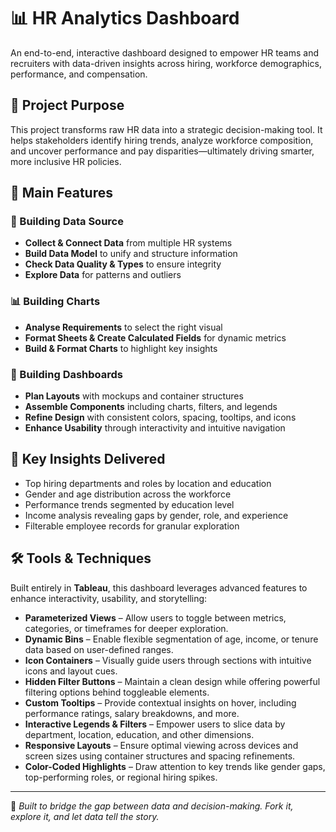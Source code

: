 # 📊 HR Analytics Dashboard

An end-to-end, interactive dashboard designed to empower HR teams and recruiters with data-driven insights across hiring, workforce demographics, performance, and compensation.

## 🎯 Project Purpose

This project transforms raw HR data into a strategic decision-making tool. It helps stakeholders identify hiring trends, analyze workforce composition, and uncover performance and pay disparities—ultimately driving smarter, more inclusive HR policies.

## 🧩 Main Features

### 🔗 Building Data Source
- **Collect & Connect Data** from multiple HR systems
- **Build Data Model** to unify and structure information
- **Check Data Quality & Types** to ensure integrity
- **Explore Data** for patterns and outliers

### 📊 Building Charts
- **Analyse Requirements** to select the right visual
- **Format Sheets & Create Calculated Fields** for dynamic metrics
- **Build & Format Charts** to highlight key insights

### 🧱 Building Dashboards
- **Plan Layouts** with mockups and container structures
- **Assemble Components** including charts, filters, and legends
- **Refine Design** with consistent colors, spacing, tooltips, and icons
- **Enhance Usability** through interactivity and intuitive navigation

## 📌 Key Insights Delivered
- Top hiring departments and roles by location and education
- Gender and age distribution across the workforce
- Performance trends segmented by education level
- Income analysis revealing gaps by gender, role, and experience
- Filterable employee records for granular exploration

## 🛠️ Tools & Techniques

Built entirely in **Tableau**, this dashboard leverages advanced features to enhance interactivity, usability, and storytelling:

- **Parameterized Views** – Allow users to toggle between metrics, categories, or timeframes for deeper exploration.
- **Dynamic Bins** – Enable flexible segmentation of age, income, or tenure data based on user-defined ranges.
- **Icon Containers** – Visually guide users through sections with intuitive icons and layout cues.
- **Hidden Filter Buttons** – Maintain a clean design while offering powerful filtering options behind toggleable elements.
- **Custom Tooltips** – Provide contextual insights on hover, including performance ratings, salary breakdowns, and more.
- **Interactive Legends & Filters** – Empower users to slice data by department, location, education, and other dimensions.
- **Responsive Layouts** – Ensure optimal viewing across devices and screen sizes using container structures and spacing refinements.
- **Color-Coded Highlights** – Draw attention to key trends like gender gaps, top-performing roles, or regional hiring spikes.

---

📢 *Built to bridge the gap between data and decision-making. Fork it, explore it, and let data tell the story.*

